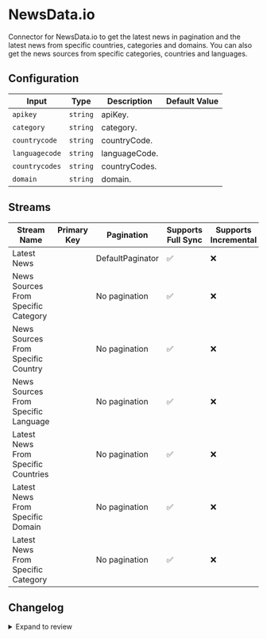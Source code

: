 # NewsData.io
Connector for NewsData.io to get the latest news in pagination and the latest news from specific countries, categories and domains. You can also get the news sources from specific categories, countries and languages.

## Configuration

| Input | Type | Description | Default Value |
|-------|------|-------------|---------------|
| `apikey` | `string` | apiKey.  |  |
| `category` | `string` | category.  |  |
| `countrycode` | `string` | countryCode.  |  |
| `languagecode` | `string` | languageCode.  |  |
| `countrycodes` | `string` | countryCodes.  |  |
| `domain` | `string` | domain.  |  |

## Streams
| Stream Name | Primary Key | Pagination | Supports Full Sync | Supports Incremental |
|-------------|-------------|------------|---------------------|----------------------|
| Latest News |  | DefaultPaginator | ✅ |  ❌  |
| News Sources From Specific Category |  | No pagination | ✅ |  ❌  |
| News Sources From Specific Country |  | No pagination | ✅ |  ❌  |
| News Sources From Specific Language |  | No pagination | ✅ |  ❌  |
| Latest News From Specific Countries |  | No pagination | ✅ |  ❌  |
| Latest News From Specific Domain |  | No pagination | ✅ |  ❌  |
| Latest News From Specific Category |  | No pagination | ✅ |  ❌  |

## Changelog

<details>
  <summary>Expand to review</summary>

| Version          | Date              | Pull Request | Subject        |
|------------------|-------------------|--------------|----------------|
| 0.0.1 | 2024-11-08 | | Initial release by [@faria-karim-porna](https://github.com/faria-karim-porna) via Connector Builder |

</details>
